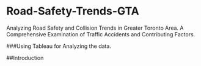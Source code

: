 # Road-Safety-Trends-GTA
Analyzing Road Safety and Collision Trends in Greater Toronto Area.
A Comprehensive Examination of Traffic Accidents and Contributing Factors.

###Using Tableau for Analyzing the data.

##Introduction
